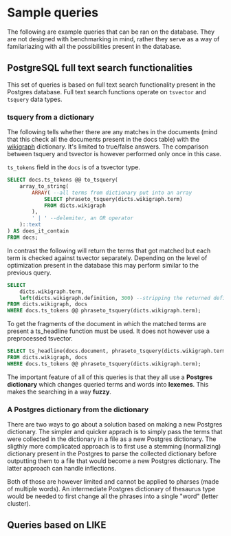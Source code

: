 # Sample queries

The following are example queries that can be ran on the database. They are not
designed with benchmarking in mind, rather they serve as a way of familariazing
with all the possibilities present in the database.

## PostgreSQL full text search functionalities
This set of queries is based on full text search functionality present in the
Postgres database. Full text search functions operate on `tsvector` and
`tsquery` data types.

### tsquery from a dictionary

The following tells whether there are any matches in the documents (mind that
this check all the documents present in the docs table) with the
[wikigraph](../setup/dictionaries/wikigraph.py) dictionary. It's limited to
true/false answers. The comparison between tsquery and tsvector is however
performed only once in this case.

`ts_tokens` field in the `docs` is of a tsvector type.

```sql
SELECT docs.ts_tokens @@ to_tsquery(
    array_to_string(
        ARRAY( --all terms from dictionary put into an array
            SELECT phraseto_tsquery(dicts.wikigraph.term) 
            FROM dicts.wikigraph
        ),
        ' | ' --delemiter, an OR operator
    )::text
) AS does_it_contain
FROM docs;
```

In contrast the following will return the terms that got matched but each term
is checked against tsvector separately. Depending on the level of optimization
present in the database this may perform similar to the previous query.

```sql
SELECT 
    dicts.wikigraph.term, 
    left(dicts.wikigraph.definition, 300) --stripping the returned definitions to 300 chars
FROM dicts.wikigraph, docs
WHERE docs.ts_tokens @@ phraseto_tsquery(dicts.wikigraph.term);
```

To get the fragments of the document in which the matched terms are present a
ts_headline function must be used. It does not however use a preprocessed
tsvector.

```sql
SELECT ts_headline(docs.document, phraseto_tsquery(dicts.wikigraph.term)), dicts.wikigraph.term, left(dicts.wikigraph.definition, 300) definition
FROM dicts.wikigraph, docs
WHERE docs.ts_tokens @@ phraseto_tsquery(dicts.wikigraph.term);
```

The important feature of all of this queries is that they all use a **Postgres
dictionary** which changes queried terms and words into **lexemes**. This makes
the searching in a way **fuzzy**.

### A Postgres dictionary from the dictionary

There are two ways to go about a solution based on making a new Postgres
dictionary. The simpler and quicker apprach is to simply pass the terms that
were collected in the dictionary in a file as a new Postgres dictionary. The
sligthly more complicated approach is to first use a stemming (normalizing)
dictionary present in the Postgres to parse the collected dictionary before
outputting them to a file that would become a new Postgres dictionary. The
latter approach can handle inflections. 

Both of those are however limited and cannot be applied to pharses (made of
multiple words). An intermediate Postgres dictionary of thesaurus type would be
needed to first change all the phrases into a single "word" (letter cluster). 

<!-- ```sql
CREATE TEXT SEARCH DICTIONARY wikigraph_dict(
    TEMPLATE = pg_catalog.simple,
    DictFile = myDict,
    Dictionary = pg_catalog.english_stem
)
``` -->

## Queries based on LIKE



